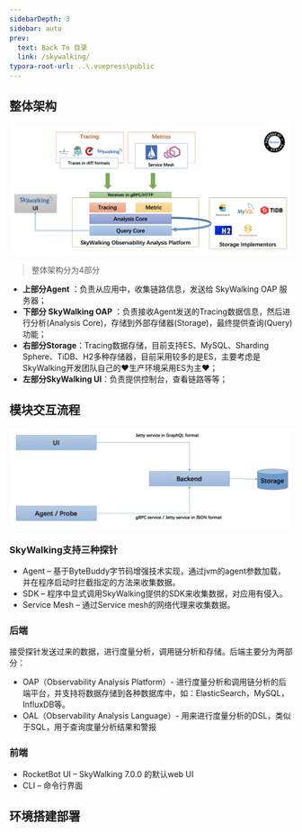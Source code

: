 ```yaml
---
sidebarDepth: 3
sidebar: auto
prev:
  text: Back To 目录
  link: /skywalking/
typora-root-url: ..\.vuepress\public
---
```




## 整体架构

![img](/images/skywalking/52875.png)

> 整体架构分为4部分

- **上部分Agent** ：负责从应用中，收集链路信息，发送给 SkyWalking OAP 服务器；
- **下部分 SkyWalking OAP** ：负责接收Agent发送的Tracing数据信息，然后进行分析(Analysis Core)，存储到外部存储器(Storage)，最终提供查询(Query)功能；
- **右部分Storage**：Tracing数据存储，目前支持ES、MySQL、Sharding Sphere、TiDB、H2多种存储器，目前采用较多的是ES，主要考虑是SkyWalking开发团队自己的❤️生产环境采用ES为主❤️；
- **左部分SkyWalking UI**：负责提供控制台，查看链路等等；



## 模块交互流程

![img](/images/skywalking/52887.png)



### SkyWalking支持三种探针

- Agent – 基于ByteBuddy字节码增强技术实现，通过jvm的agent参数加载，并在程序启动时拦截指定的方法来收集数据。
- SDK – 程序中显式调用SkyWalking提供的SDK来收集数据，对应用有侵入。
- Service Mesh – 通过Service mesh的网络代理来收集数据。

### 后端

接受探针发送过来的数据，进行度量分析，调用链分析和存储。后端主要分为两部分：

- OAP（Observability Analysis Platform）- 进行度量分析和调用链分析的后端平台，并支持将数据存储到各种数据库中，如：ElasticSearch，MySQL，InfluxDB等。
- OAL（Observability Analysis Language）- 用来进行度量分析的DSL，类似于SQL，用于查询度量分析结果和警报

### 前端

- RocketBot UI – SkyWalking 7.0.0 的默认web UI
- CLI – 命令行界面



## 环境搭建部署




